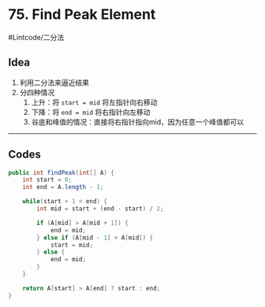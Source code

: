# 75. Find Peak Element
#Lintcode/二分法
## Idea
1. 利用二分法来逼近结果
2. 分四种情况
	1. 上升：将 `start = mid` 将左指针向右移动
	2. 下降：将 `end = mid` 将右指针向左移动
	3. 谷底和峰值的情况：直接将右指针指向mid，因为任意一个峰值都可以
- - - -
## Codes
```java
public int findPeak(int[] A) {
    int start = 0;
    int end = A.length - 1;

    while(start + 1 < end) {
        int mid = start + (end - start) / 2;

        if (A[mid] > A[mid + 1]) {
            end = mid;
        } else if (A[mid - 1] < A[mid]) {
            start = mid;
        } else {
            end = mid;
        }
    }

    return A[start] > A[end] ? start : end;
}
```
